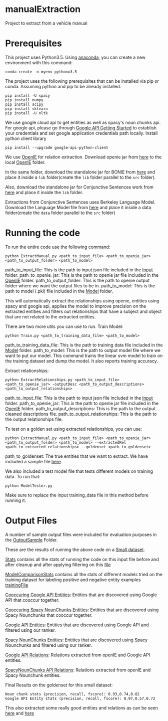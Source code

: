 # manualExtraction
Project to extract from a vehicle manual

# Prerequisites
This project uses Python3.5. Using [anaconda](https://conda.io/docs/user-guide/install/index.html), you can create a new environment with this command:

    conda create -n myenv python=3.5

The project uses the following prerequisites that can be installed via pip or conda. Assuming python and pip to be already installed.
    
    pip install -U spacy
    pip install numpy
    pip install scipy
    pip install sklearn
    pip install -U nltk

 We use google cloud api to get entities as well as spacy's noun chunks api. For google api, please go through [Google API Getting Started](https://cloud.google.com/natural-language/docs/quickstart) to establish your credentials and set google application credentials path locally. Install python client library
 
    pip install --upgrade google-api-python-client

We use [OpenIE](http://openie.allenai.org/) for relation extraction. Download openie jar from [here](https://drive.google.com/open?id=1Ip3Jko-jY97EIStYl4LEeuQHZfwitYdm) to the local [OpenIE](https://github.com/Srivatsava/manualExtraction/tree/master/OpenIE) folder.

In the same folder, download the standalone jar for BONIE from [here](https://github.com/dair-iitd/OpenIE-standalone/releases/download/v5.0/BONIE.jar) and place it inside a `lib` folder(create the `lib` folder parallel to the `src` folder).

Also, download the standalone jar for Conjunctive Sentences work from [here](https://github.com/dair-iitd/OpenIE-standalone/releases/download/v5.0/ListExtractor.jar) and place it inside the `lib` folder.

Extractions from Conjunctive Sentences uses Berkeley Language Model. Download the Language Model file from [here](https://drive.google.com/file/d/0B-5EkZMOlIt2cFdjYUJZdGxSREU/view?usp=sharing) and place it inside a data folder(create the `data` folder parallel to the `src` folder)

# Running the code

To run the entire code use the following command:

    python ExtractManual.py <path_to_input_file> <path_to_openie_jar> <path_to_output_folder> <path_to_model>

path_to_input_file: This is the path to input json file included in the [Input](https://github.com/Srivatsava/manualExtraction/tree/master/Input) folder.
path_to_openie_jar: This is the path to openie jar file included in the [OpenIE](https://github.com/Srivatsava/manualExtraction/tree/master/OpenIE) folder.
path_to_output_folder: This is the path to openie output folder where we want the output files to be in.
path_to_model: This is the path to model (.pkl) file included in the [Model](https://github.com/Srivatsava/manualExtraction/tree/master/Model) folder. 

This will automatically extract the relationships using openie, entities using spacy and google api, applies the model to improve precision on the extracted entities and filters out relationships that have a subject and object that are not related to the extracted entities.

There are two more utils you can use to run.
Train Model:

    python Train.py <path_to_training_data_file> <path_to_model>

path_to_training_data_file: This is the path to training data file included in the [Model](https://github.com/Srivatsava/manualExtraction/tree/master/Model) folder. 
path_to_model: This is the path to output model file where we want to put our model. 
This command trains the linear svm model to train on the training dataset and dump the model. It also reports training accuracy.

Extract relationships:
    
    python ExtractRelationships.py <path_to_input_file> <path_to_openie_jar> -outputDesc <path_to_output_descriptions> <path_to_output_relationships>
    
path_to_input_file: This is the path to input json file included in the [Input](https://github.com/Srivatsava/manualExtraction/tree/master/Input) folder.
path_to_openie_jar: This is the path to openie jar file included in the [OpenIE](https://github.com/Srivatsava/manualExtraction/tree/master/OpenIE) folder.
path_to_output_descriptions: This is the path to the output cleaned descriptions file.
path_to_output_relationships: This is the path to the output relationships file.

To test on a golden set using extracted relationships, you can use:

    python ExtractManual.py <path_to_input_file> <path_to_openie_jar> <path_to_output_folder> <path_to_model> --extractedRel <path_to_extracted_relationships> --goldenset <path_to_goldenset>
    
path_to_goldenset: The true entities that we want to extract. We have included a sample file [here](https://github.com/Srivatsava/manualExtraction/blob/master/Input/goldenset_child.tsv).

We also included a test model file that tests different models on training data. To run that:

    python ModelTester.py
    
 Make sure to replace the input training_data file in this method before running it.
 
 # Output Files
 A number of sample output files were included for evaluation purposes in the [OutputSample](https://github.com/Srivatsava/manualExtraction/tree/master/OutputSample) Folder. 
 
 These are the results of running the above code on a [Small dataset](https://github.com/Srivatsava/manualExtraction/blob/master/Input/output_child.json).
 
[Stats](https://github.com/Srivatsava/manualExtraction/blob/master/OutputSample/stats.txt) contains all the stats of running the code on this input file before and after cleanup and after applying filtering on this [file](https://github.com/Srivatsava/manualExtraction/blob/master/Input/output_child.json)

[ModelComparisonStats](https://github.com/Srivatsava/manualExtraction/blob/master/OutputSample/modelComparison.txt) contains all the stats of different models tried on the training dataset for labeling positive and negative entity examples [trainingFile](https://github.com/Srivatsava/manualExtraction/blob/master/Model/trainingdata.tsv)

[Cooccuring Google API Entities](https://github.com/Srivatsava/manualExtraction/blob/master/OutputSample/output_coge_samesentence_child.csv): Entities that are discovered using Google API that cooccur together.

[Cooccuring Spacy NounChunks Entities](https://github.com/Srivatsava/manualExtraction/blob/master/OutputSample/output_conounchunks_samesentence_child.csv): Entities that are discovered using Spacy Nounchunks that cooccur together.

[Google API Entities](https://github.com/Srivatsava/manualExtraction/blob/master/OutputSample/output_ge_child.csv): Entities that are discovered using Google API and filtered using our ranker.

[Spacy NounChunks Entities](https://github.com/Srivatsava/manualExtraction/blob/master/OutputSample/output_nounchunks_child.csv): Entities that are discovered using Spacy Nounchunks and filtered using our ranker.

[Google API Relations](https://github.com/Srivatsava/manualExtraction/blob/master/OutputSample/output_rel_ge_child.csv): Relations extracted from openIE and Google API entities.

[SpacyNounChunks API Relations](https://github.com/Srivatsava/manualExtraction/blob/master/OutputSample/output_rel_nc_child.csv): Relations extracted from openIE and Spacy Nounchunk entities.
 
Final Results on the goldenset for this small dataset:

    Noun chunk stats (precision, recall, fscore): 0.93,0.74,0.82
    Google API Entity stats (precision, recall, fscore): 0.97,0.57,0.72
 
This also extracted some really good entities and relations as can be seen [here](https://github.com/Srivatsava/manualExtraction/blob/master/OutputSample/output_nounchunks_child.csv) and [here](https://github.com/Srivatsava/manualExtraction/blob/master/OutputSample/output_rel_nc_child.csv)


 
 
 




